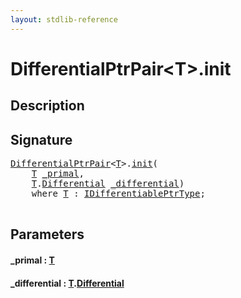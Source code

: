 ```yaml
---
layout: stdlib-reference
---
```


# DifferentialPtrPair\<T\>\.init

## Description





## Signature 

<pre>
<a href="index.html" class="code_type">DifferentialPtrPair</a>&lt;<a href="index.html#typeparam-T" class="code_type">T</a>&gt;.<a href="init.html">init</a>(
    <a href="index.html#typeparam-T" class="code_type">T</a> <a href="init.html#decl-_primal" class="code_param">_primal</a>,
    <a href="index.html#typeparam-T" class="code_type">T</a>.<a href="differential-0.html" class="code_type">Differential</a> <a href="init.html#decl-_differential" class="code_param">_differential</a>)
    <span class='code_keyword'>where</span> <a href="index.html#typeparam-T" class="code_type">T</a> : <a href="../../interfaces/idifferentiableptrtype-01fi/index.html" class="code_type">IDifferentiablePtrType</a>;

</pre>

## Parameters

####  <a id="decl-_primal"></a>\_primal  : [T](index#typeparam-T)
####  <a id="decl-_differential"></a>\_differential  : [T](index#typeparam-T)\.[Differential](differential-0)

